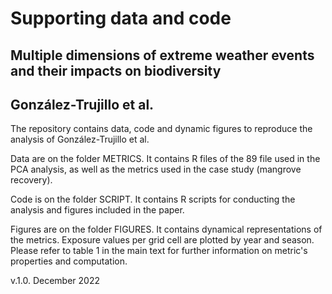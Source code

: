 # Supporting data and code
## Multiple dimensions of extreme weather events and their impacts on biodiversity
## González-Trujillo et al. 

The repository contains data, code and dynamic figures to reproduce the analysis of 
González-Trujillo et al. 

Data are on the folder METRICS. It contains R files of the 89 file used in the PCA analysis, as well as 
the metrics used in the case study (mangrove recovery).

Code is on the folder SCRIPT. It contains R scripts for conducting the analysis and figures included in the paper. 

Figures are on the folder FIGURES. It contains dynamical representations of the metrics. Exposure values per grid cell are plotted by
year and season. Please refer to table 1 in the main text for further information on metric's properties and computation.


v.1.0. December 2022
